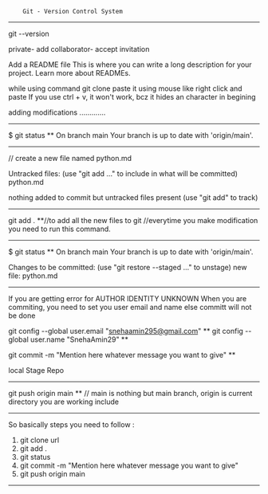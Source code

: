 		
		Git - Version Control System
-------------------------------------------------

git --version


private- add collaborator- accept invitation

Add a README file
This is where you can write a long description for your project. Learn more about READMEs.

while using command git clone 
paste it using mouse like right click and paste
If you use ctrl + v, it won't work, bcz it hides an character in begining

adding modifications .............

--------------------------------------------------

$ git status    **
On branch main
Your branch is up to date with 'origin/main'.

--------------------------------------------------
// create a new file named python.md
 
Untracked files:
  (use "git add <file>..." to include in what will be committed)
        python.md

nothing added to commit but untracked files present (use "git add" to track)

--------------------------------------------------
git add .        **//to add all the new files to git
                 //everytime you make modification you need to run this command.

--------------------------------------------------

$ git status         **
On branch main
Your branch is up to date with 'origin/main'.

Changes to be committed:
  (use "git restore --staged <file>..." to unstage)
        new file:   python.md

-----------------------------------------------------------------
If you are getting error for AUTHOR IDENTITY UNKNOWN 
When you are commiting, you need to 
set you user email and name else committ will not be done

git config --global user.email "snehaamin295@gmail.com"              **
git config --global user.name "SnehaAmin29"                          **

git commit -m "Mention here whatever message you want to give"       **


   local       Stage        Repo
   
-----------------------------------------------------------------

git push origin main       ** // main is nothing but main branch, origin is current directory
                                you are working include
								
---------------------------------------------------------------------------------

So  basically  steps you need to follow : 

1.  git clone  url
2.  git add .           
3.  git status 
4.  git commit -m "Mention here whatever message you want to give" 
5.  git push origin main      

--------------------------------------------------------------------------






